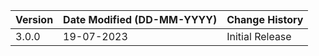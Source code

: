 | **Version** | **Date Modified (DD-MM-YYYY)** | **Change History**                          |
|-------------|--------------------------------|---------------------------------------------|
| 3.0.0       | 19-07-2023                     |Initial Release |
